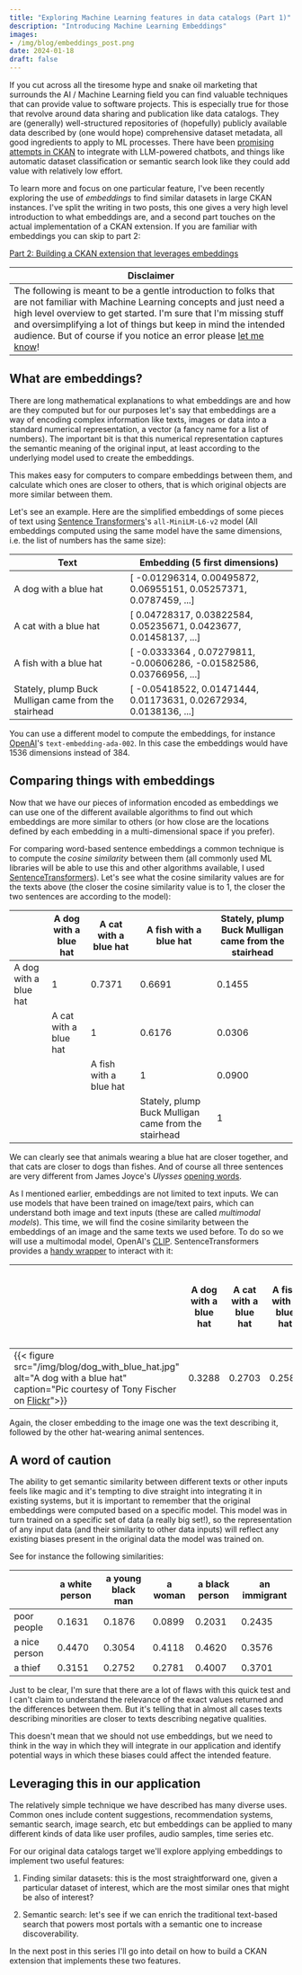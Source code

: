 ```yaml
---
title: "Exploring Machine Learning features in data catalogs (Part 1)"
description: "Introducing Machine Learning Embeddings"
images:
- /img/blog/embeddings_post.png
date: 2024-01-18
draft: false
---
```


If you cut across all the tiresome hype and snake oil marketing that surrounds the AI / Machine Learning field you can find valuable techniques that can provide value to software projects. This is especially true for those that revolve around data sharing and publication like data catalogs. They are (generally) well-structured repositories of (hopefully) publicly available data described by (one would hope) comprehensive dataset metadata, all good ingredients to apply to ML processes. There have been [promising attempts in CKAN](https://github.com/ckan/ckan/discussions/7501) to integrate with LLM-powered chatbots, and things like automatic dataset classification or semantic search look like they could add value with relatively low effort.

To learn more and focus on one particular feature, I've been recently exploring the use of _embeddings_ to find similar datasets in large CKAN instances. I've split the writing in two posts, this one gives a very high level introduction to what embeddings are, and a second part touches on the actual implementation of a CKAN extension. If you are familiar with embeddings you can skip to part 2:

[Part 2: Building a CKAN extension that leverages embeddings](/blog/exploring-ml-features-in-ckan-part-2/)


| Disclaimer |
| --- |
| The following is meant to be a gentle introduction to folks that are not familiar with Machine Learning concepts and just need a high level overview to get started. I'm sure that I'm missing stuff and oversimplifying a lot of things but keep in mind the intended audience. But of course if you notice an error please [let me know](https://amercader.net)! |


## What are embeddings?

There are long mathematical explanations to what embeddings are and how are they computed but for our purposes let's say that embeddings are a way of encoding complex information like texts, images or data into a standard numerical representation, a vector (a fancy name for a list of numbers). The important bit is that this numerical representation captures the semantic meaning of the original input, at least according to the underlying model used to create the embeddings.

This makes easy for computers to compare embeddings between them, and calculate which ones are closer to others, that is which original objects are more similar between them.

Let's see an example. Here are the simplified embeddings of some pieces of text using [Sentence Transformers](https://www.sbert.net/)'s `all-MiniLM-L6-v2` model (All embeddings computed using the same model have the same dimensions, i.e. the list of numbers has the same size):

| Text | Embedding (5 first dimensions) |
| ---- | ------------------------------ |
| A dog with a blue hat | [ -0.01296314, 0.00495872, 0.06955151, 0.05257371, 0.0787459, ...] |
| A cat with a blue hat | [ 0.04728317, 0.03822584, 0.05235671, 0.0423677, 0.01458137, ...] |
| A fish with a blue hat | [ -0.0333364 , 0.07279811, -0.00606286, -0.01582586, 0.03766956, ...] |
| Stately, plump Buck Mulligan came from the stairhead | [ -0.05418522, 0.01471444, 0.01173631, 0.02672934, 0.0138136, ...] |

You can use a different model to compute the embeddings, for instance [OpenAI](https://platform.openai.com/docs/guides/embeddings)'s `text-embedding-ada-002`. In this case the embeddings would have 1536 dimensions instead of 384.

## Comparing things with embeddings

Now that we have our pieces of information encoded as embeddings we can use one of the different available algorithms to find out which embeddings are more similar to others (or how close are the locations defined by each embedding in a multi-dimensional space if you prefer).

For comparing word-based sentence embeddings a common technique is to compute the _cosine similarity_ between them (all commonly used ML libraries will be able to use this and other algorithms available, I used [SentenceTransformers](https://www.sbert.net/docs/usage/semantic_textual_similarity.html)). Let's see what the cosine similarity values are for the texts above (the closer the cosine similarity value is to 1, the closer the two sentences are according to the model):

|                           | A dog with a blue hat | A cat with a blue hat  | A fish with a blue hat                               | Stately, plump Buck Mulligan came from the stairhead |
| ------------------------- | --------------------- | ---------------------- | ---------------------------------------------------- | ---------------------------------------------------- |
| A dog with a blue hat     | 1                     | 0.7371                 | 0.6691                                               | 0.1455                                               |
|                           | A cat with a blue hat | 1                      | 0.6176                                               | 0.0306                                               |
|                           |                       | A fish with a blue hat | 1                                                    | 0.0900                                               |
|                           |                       |                        | Stately, plump Buck Mulligan came from the stairhead | 1                                                    |

We can clearly see that animals wearing a blue hat are closer together, and that cats are closer to dogs than fishes. And of course all three sentences are very different from James Joyce's _Ulysses_ [opening words](https://www.gutenberg.org/files/4300/4300-h/4300-h.htm).

As I mentioned earlier, embeddings are not limited to text inputs. We can use models that have been trained on image/text pairs, which can understand both image and text inputs (these are called _multimodal models_). This time, we will find the cosine similarity between the embeddings of an image and the same texts we used before. To do so we will use a multimodal model, OpenAI's [CLIP](https://github.com/openai/CLIP). SentenceTransformers provides a [handy wrapper](https://www.sbert.net/examples/applications/image-search/README.html) to interact with it:


|                                                                          | A dog with a blue hat | A cat with a blue hat  | A fish with a blue hat | Stately, plump Buck Mulligan came from the stairhead |
| ------------------------------------------------------------------------ | --------------------- | ---------------------- | ---------------------- | ---------------------------------------------------- |
|  {{< figure src="/img/blog/dog_with_blue_hat.jpg" alt="A dog with a blue hat" caption="Pic courtesy of Tony Fischer on <a href='https://www.flickr.com/photos/tonythemisfit/2360241678'>Flickr</a>">}}    | 0.3288                | 0.2703                 | 0.2589                 | 0.2202                                               |

Again, the closer embedding to the image one was the text describing it, followed by the other hat-wearing animal sentences.

## A word of caution

The ability to get semantic similarity between different texts or other inputs feels like magic and it's tempting to dive straight into integrating it in existing systems, but it is important to remember that the original embeddings were computed based on a specific model. This model was in turn trained on a specific set of data (a really big set!), so the representation of any input data (and their similarity to other data inputs) will reflect any existing biases present in the original data the model was trained on.

See for instance the following similarities:

|               | a white person | a young black man | a woman | a black person | an immigrant |
| ------------- | -------------- | ----------------- | ------- | -------------- | ------------ |
| poor people   | 0.1631         | 0.1876            | 0.0899  | 0.2031         | 0.2435       |
| a nice person | 0.4470         | 0.3054            | 0.4118  | 0.4620         | 0.3576       |
| a thief       | 0.3151         | 0.2752            | 0.2781  | 0.4007         | 0.3701       |

Just to be clear, I'm sure that there are a lot of flaws with this quick test and I can't claim to understand the relevance of the exact values returned and the differences between them. But it's telling that in almost all cases texts describing minorities are closer to texts describing negative qualities.

This doesn't mean that we should not use embeddings, but we need to think in the way in which they will integrate in our application and identify potential ways in which these biases could affect the intended feature.

## Leveraging this in our application

The relatively simple technique we have described has many diverse uses. Common ones include content suggestions, recommendation systems, semantic search, image search, etc but embeddings can be applied to many different kinds of data like user profiles, audio samples, time series etc.

For our original data catalogs target we'll explore applying embeddings to implement two useful features:

1. Finding similar datasets: this is the most straightforward one, given a particular dataset of interest, which are the most similar ones that might be also of interest?

2. Semantic search: let's see if we can enrich the traditional text-based search that powers most portals with a semantic one to increase discoverability.

In the next post in this series I'll go into detail on how to build a CKAN extension that implements these two features.
